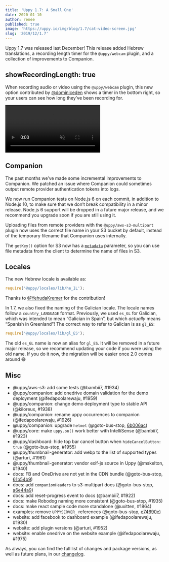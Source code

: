 ```yaml
---
title: 'Uppy 1.7: A Small One'
date: 2020-01-10
author: renee
published: true
image: 'https://uppy.io/img/blog/1.7/cat-video-screen.jpg'
slug: '2019/12/1.7'
---
```


Uppy 1.7 was released last December! This release added Hebrew translations, a
recording length timer for the `@uppy/webcam` plugin, and a collection of
improvements to Companion.

<!--truncate-->

## showRecordingLength: true

When recording audio or video using the `@uppy/webcam` plugin, this new option
contributed by [@dominiceden](https://github.com/dominiceden) shows a timer in
the bottom right, so your users can see how long they’ve been recording for.

<video alt="Demo video showing Uppy Webcam video recording timer" muted autoplay loop>
  <source src="/img/blog/1.7/cat-video-timer.webm" type="video/webm" />
  <source src="/img/blog/1.7/cat-video-timer.mp4" type="video/mp4" />
</video>

## Companion

The past months we’ve made some incremental improvements to Companion. We
patched an issue where Companion could sometimes output remote provider
authentication tokens into logs.

We now run Companion tests on Node.js 6 on each commit, in addition to Node.js
10, to make sure that we don’t break compatibility in a minor release. Node.js 6
support will be dropped in a future major release, and we recommend you upgrade
soon if you are still using it.

Uploading files from remote providers with the `@uppy/aws-s3-multipart` plugin
now uses the correct file name in your S3 bucket by default, instead of the
temporary filename that Companion uses internally.

The `getKey()` option for S3 now has a
[`metadata`](https://uppy.io/docs/companion/#s3-getKey-req-filename-metadata)
parameter, so you can use file metadata from the client to determine the name of
files in S3.

## Locales

The new Hebrew locale is available as:

```js
require('@uppy/locales/lib/he_IL');
```

Thanks to [@YehudaKremer](https://github.com/YehudaKremer) for the contribution!

In 1.7, we also fixed the naming of the Galician locale. The locale names follow
a `country_LANGUAGE` format. Previously, we used `es_GL` for Galician, which was
intended to mean “Galician in Spain”, but which _actually_ means “Spanish in
Greenland”! The correct way to refer to Galician is as `gl_ES`:

```js
require('@uppy/locales/lib/gl_ES');
```

The old `es_GL` name is now an alias for `gl_ES`. It will be removed in a future
major release, so we recommend updating your code if you were using the old
name. If you do it now, the migration will be easier once 2.0 comes around
:smile:

## Misc

- @uppy/aws-s3: add some tests (@bambii7, #1934)
- @uppy/companion: add onedrive domain validation for the demo deployment
  (@ifedapoolarewaju, #1959)
- @uppy/companion: change demo deployment type to stable API (@kiloreux, #1938)
- @uppy/companion: rename uppy occurrences to companion (@ifedapoolarewaju,
  #1926)
- @uppy/companion: upgrade `helmet` (@goto-bus-stop,
  [6b006ac](https://github.com/transloadit/uppy/commit/6b006ac42c20062c37bdcaf6a77e07b304da7957))
- @uppy/core: make `uppy.on()` work better with IntelliSense (@bambii7, #1923)
- @uppy/dashboard: hide top bar cancel button when `hideCancelButton: true`
  (@goto-bus-stop, #1955)
- @uppy/thumbnail-generator: add webp to the list of supported types (@arturi,
  #1961)
- @uppy/thumbnail-generator: vendor exif-js source in Uppy (@mskelton, #1940)
- docs: FB and OneDrive are not yet in the CDN bundle (@goto-bus-stop,
  [61b54b9](https://github.com/transloadit/uppy/commit/61b54b914dd437d2e60362c4ece1429943b32555))
- docs: add `companionHeaders` to s3-multipart docs (@goto-bus-stop,
  [a6e44a9](https://github.com/transloadit/uppy/commit/a6e44a953114e385466dcce884d37e433f030549))
- docs: add reset-progress event to docs (@bambii7, #1922)
- docs: make Robodog naming more consistent (@goto-bus-stop, #1935)
- docs: make react sample code more standalone (@uxitten, #1864)
- examples: remove `UPPYSERVER_` references (@goto-bus-stop,
  [e74690e](https://github.com/transloadit/uppy/commit/e74690e20cc0a1afd9156ce03b1ca6a5358cc7d9))
- website: add facebook to dashboard example (@ifedapoolarewaju, #1930)
- website: add plugin versions (@arturi, #1952)
- website: enable onedrive on the website example (@ifedapoolarewaju, #1975)

As always, you can find the full list of changes and package versions, as well
as future plans, in our
[changelog](https://github.com/transloadit/uppy/blob/master/CHANGELOG.md).
